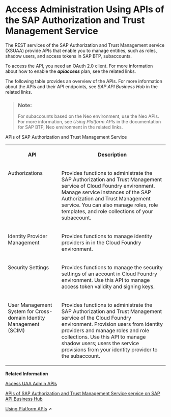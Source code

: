 <!-- loiodcb3bfd09c4b465e9d6f599485c5b6de -->

# Access Administration Using APIs of the SAP Authorization and Trust Management Service

The REST services of the SAP Authorization and Trust Management service \(XSUAA\) provide APIs that enable you to manage entities, such as roles, shadow users, and access tokens in SAP BTP, subaccounts.

To access the API, you need an OAuth 2.0 client. For more information about how to enable the ***apiaccess*** plan, see the related links.

The following table provides an overview of the APIs. For more information about the APIs and their API endpoints, see *SAP API Business Hub* in the related links.

> ### Note:  
> For subaccounts based on the Neo environment, use the Neo APIs. For more information, see *Using Platform APIs* in the documentation for SAP BTP, Neo environment in the related links.

<a name="loiodcb3bfd09c4b465e9d6f599485c5b6de__table_spm_rty_4mb"/>APIs of SAP Authorization and Trust Management Service


<table>
<tr>
<th valign="top">

API



</th>
<th valign="top">

Description



</th>
</tr>
<tr>
<td valign="top">

Authorizations



</td>
<td valign="top">

Provides functions to administrate the SAP Authorization and Trust Management service of Cloud Foundry environment. Manage service instances of the SAP Authorization and Trust Management service. You can also manage roles, role templates, and role collections of your subaccount.



</td>
</tr>
<tr>
<td valign="top">

Identity Provider Management



</td>
<td valign="top">

Provides functions to manage identity providers in in the Cloud Foundry environment.



</td>
</tr>
<tr>
<td valign="top">

Security Settings



</td>
<td valign="top">

Provides functions to manage the security settings of an account in Cloud Foundry environment. Use this API to manage access token validity and signing keys.



</td>
</tr>
<tr>
<td valign="top">

User Management System for Cross-domain Identity Management \(SCIM\)



</td>
<td valign="top">

Provides functions to administrate the SAP Authorization and Trust Management service of the Cloud Foundry environment. Provision users from identity providers and manage roles and role collections. Use this API to manage shadow users; users the service provisions from your identity provider to the subaccount.



</td>
</tr>
</table>

**Related Information**  


[Access UAA Admin APIs](access-uaa-admin-apis-ebc9113.md "To enable programmatic access to the XS user authentication and authorization (UAA) service in your subaccount of the Cloud Foundry environment, create an XSUAA service instance under the apiaccess plan.")

[APIs of SAP Authorization and Trust Management Service service on SAP API Business Hub](https://api.sap.com/package/authtrustmgmnt)

[Using Platform APIs](https://help.sap.com/viewer/ea72206b834e4ace9cd834feed6c0e09/Cloud/en-US/392af9d162694d6595499f1549978aa6.html "Platform APIs are protected with OAuth 2.0 client credentials. Create an OAuth client and obtain an access token to call the platform API methods.") :arrow_upper_right:

